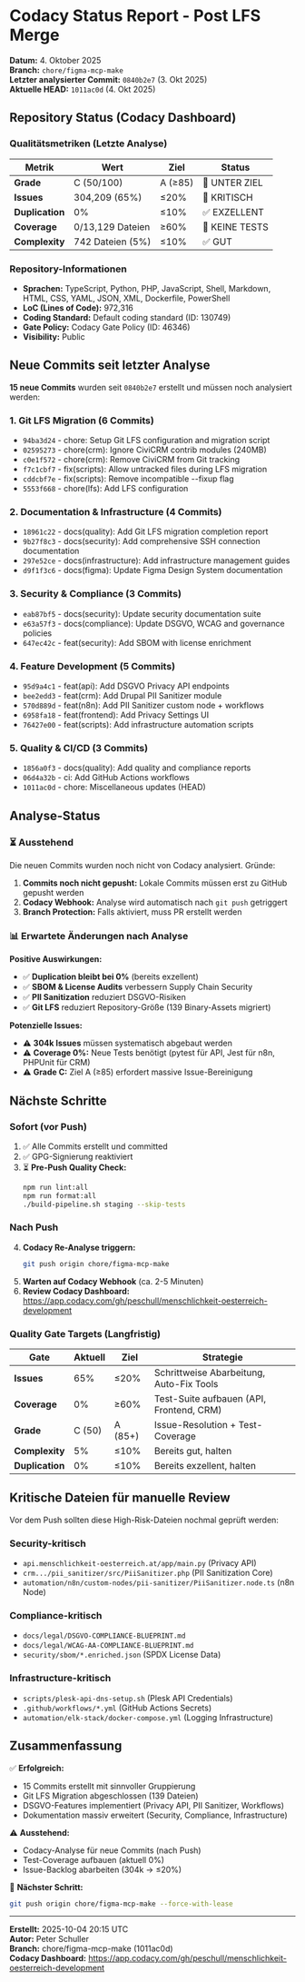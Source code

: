 # Codacy Status Report - Post LFS Merge

**Datum:** 4. Oktober 2025  
**Branch:** `chore/figma-mcp-make`  
**Letzter analysierter Commit:** `0840b2e7` (3. Okt 2025)  
**Aktuelle HEAD:** `1011ac0d` (4. Okt 2025)  

## Repository Status (Codacy Dashboard)

### Qualitätsmetriken (Letzte Analyse)

| Metrik | Wert | Ziel | Status |
|--------|------|------|--------|
| **Grade** | C (50/100) | A (≥85) | 🔴 UNTER ZIEL |
| **Issues** | 304,209 (65%) | ≤20% | 🔴 KRITISCH |
| **Duplication** | 0% | ≤10% | ✅ EXZELLENT |
| **Coverage** | 0/13,129 Dateien | ≥60% | 🔴 KEINE TESTS |
| **Complexity** | 742 Dateien (5%) | ≤10% | ✅ GUT |

### Repository-Informationen

- **Sprachen:** TypeScript, Python, PHP, JavaScript, Shell, Markdown, HTML, CSS, YAML, JSON, XML, Dockerfile, PowerShell
- **LoC (Lines of Code):** 972,316
- **Coding Standard:** Default coding standard (ID: 130749)
- **Gate Policy:** Codacy Gate Policy (ID: 46346)
- **Visibility:** Public

## Neue Commits seit letzter Analyse

**15 neue Commits** wurden seit `0840b2e7` erstellt und müssen noch analysiert werden:

### 1. Git LFS Migration (6 Commits)
- `94ba3d24` - chore: Setup Git LFS configuration and migration script
- `02595273` - chore(crm): Ignore CiviCRM contrib modules (240MB)
- `c0e1f572` - chore(crm): Remove CiviCRM from Git tracking
- `f7c1cbf7` - fix(scripts): Allow untracked files during LFS migration
- `cddcbf7e` - fix(scripts): Remove incompatible --fixup flag
- `5553f668` - chore(lfs): Add LFS configuration

### 2. Documentation & Infrastructure (4 Commits)
- `18961c22` - docs(quality): Add Git LFS migration completion report
- `9b27f8c3` - docs(security): Add comprehensive SSH connection documentation
- `297e52ce` - docs(infrastructure): Add infrastructure management guides
- `d9f1f3c6` - docs(figma): Update Figma Design System documentation

### 3. Security & Compliance (3 Commits)
- `eab87bf5` - docs(security): Update security documentation suite
- `e63a57f3` - docs(compliance): Update DSGVO, WCAG and governance policies
- `647ec42c` - feat(security): Add SBOM with license enrichment

### 4. Feature Development (5 Commits)
- `95d9a4c1` - feat(api): Add DSGVO Privacy API endpoints
- `bee2edd3` - feat(crm): Add Drupal PII Sanitizer module
- `570d889d` - feat(n8n): Add PII Sanitizer custom node + workflows
- `6958fa18` - feat(frontend): Add Privacy Settings UI
- `76427e00` - feat(scripts): Add infrastructure automation scripts

### 5. Quality & CI/CD (3 Commits)
- `1856a0f3` - docs(quality): Add quality and compliance reports
- `06d4a32b` - ci: Add GitHub Actions workflows
- `1011ac0d` - chore: Miscellaneous updates (HEAD)

## Analyse-Status

### ⏳ Ausstehend

Die neuen Commits wurden noch nicht von Codacy analysiert. Gründe:

1. **Commits noch nicht gepusht:** Lokale Commits müssen erst zu GitHub gepusht werden
2. **Codacy Webhook:** Analyse wird automatisch nach `git push` getriggert
3. **Branch Protection:** Falls aktiviert, muss PR erstellt werden

### 📊 Erwartete Änderungen nach Analyse

**Positive Auswirkungen:**
- ✅ **Duplication bleibt bei 0%** (bereits exzellent)
- ✅ **SBOM & License Audits** verbessern Supply Chain Security
- ✅ **PII Sanitization** reduziert DSGVO-Risiken
- ✅ **Git LFS** reduziert Repository-Größe (139 Binary-Assets migriert)

**Potenzielle Issues:**
- ⚠️ **304k Issues** müssen systematisch abgebaut werden
- ⚠️ **Coverage 0%:** Neue Tests benötigt (pytest für API, Jest für n8n, PHPUnit für CRM)
- ⚠️ **Grade C:** Ziel A (≥85) erfordert massive Issue-Bereinigung

## Nächste Schritte

### Sofort (vor Push)
1. ✅ Alle Commits erstellt und committed
2. ✅ GPG-Signierung reaktiviert
3. ⏳ **Pre-Push Quality Check:**
   ```bash
   npm run lint:all
   npm run format:all
   ./build-pipeline.sh staging --skip-tests
   ```

### Nach Push
4. **Codacy Re-Analyse triggern:**
   ```bash
   git push origin chore/figma-mcp-make
   ```
5. **Warten auf Codacy Webhook** (ca. 2-5 Minuten)
6. **Review Codacy Dashboard:** https://app.codacy.com/gh/peschull/menschlichkeit-oesterreich-development

### Quality Gate Targets (Langfristig)

| Gate | Aktuell | Ziel | Strategie |
|------|---------|------|-----------|
| **Issues** | 65% | ≤20% | Schrittweise Abarbeitung, Auto-Fix Tools |
| **Coverage** | 0% | ≥60% | Test-Suite aufbauen (API, Frontend, CRM) |
| **Grade** | C (50) | A (85+) | Issue-Resolution + Test-Coverage |
| **Complexity** | 5% | ≤10% | Bereits gut, halten |
| **Duplication** | 0% | ≤10% | Bereits exzellent, halten |

## Kritische Dateien für manuelle Review

Vor dem Push sollten diese High-Risk-Dateien nochmal geprüft werden:

### Security-kritisch
- `api.menschlichkeit-oesterreich.at/app/main.py` (Privacy API)
- `crm.../pii_sanitizer/src/PiiSanitizer.php` (PII Sanitization Core)
- `automation/n8n/custom-nodes/pii-sanitizer/PiiSanitizer.node.ts` (n8n Node)

### Compliance-kritisch
- `docs/legal/DSGVO-COMPLIANCE-BLUEPRINT.md`
- `docs/legal/WCAG-AA-COMPLIANCE-BLUEPRINT.md`
- `security/sbom/*.enriched.json` (SPDX License Data)

### Infrastructure-kritisch
- `scripts/plesk-api-dns-setup.sh` (Plesk API Credentials)
- `.github/workflows/*.yml` (GitHub Actions Secrets)
- `automation/elk-stack/docker-compose.yml` (Logging Infrastructure)

## Zusammenfassung

✅ **Erfolgreich:**
- 15 Commits erstellt mit sinnvoller Gruppierung
- Git LFS Migration abgeschlossen (139 Dateien)
- DSGVO-Features implementiert (Privacy API, PII Sanitizer, Workflows)
- Dokumentation massiv erweitert (Security, Compliance, Infrastructure)

⚠️ **Ausstehend:**
- Codacy-Analyse für neue Commits (nach Push)
- Test-Coverage aufbauen (aktuell 0%)
- Issue-Backlog abarbeiten (304k → ≤20%)

🎯 **Nächster Schritt:**
```bash
git push origin chore/figma-mcp-make --force-with-lease
```

---

**Erstellt:** 2025-10-04 20:15 UTC  
**Autor:** Peter Schuller  
**Branch:** chore/figma-mcp-make (1011ac0d)  
**Codacy Dashboard:** https://app.codacy.com/gh/peschull/menschlichkeit-oesterreich-development
